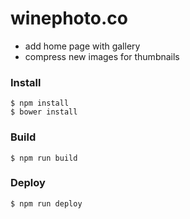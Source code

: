 # winephoto.co
- add home page with gallery
- compress new images for thumbnails

### Install
```shell
$ npm install
$ bower install
```

### Build
```shell
$ npm run build
```

### Deploy
```shell
$ npm run deploy
```
